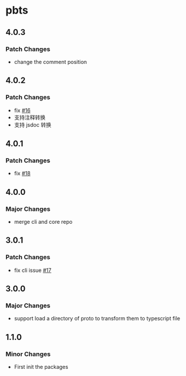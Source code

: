 # pbts

## 4.0.3

### Patch Changes

- change the comment position

## 4.0.2

### Patch Changes

- fix [#16](https://github.com/brandonxiang/protobuf-to-typescript/issues/16)
- 支持注释转换
- 支持 jsdoc 转换

## 4.0.1

### Patch Changes

- fix [#18](https://github.com/brandonxiang/protobuf-to-typescript/issues/18)

## 4.0.0

### Major Changes

- merge cli and core repo

## 3.0.1

### Patch Changes

- fix cli issue [#17](https://github.com/brandonxiang/protobuf-to-typescript/issues/17)

## 3.0.0

### Major Changes

- support load a directory of proto to transform them to typescript file

## 1.1.0

### Minor Changes

- First init the packages
